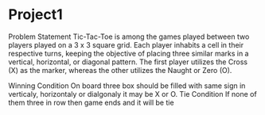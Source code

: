 # Project1
Problem Statement
Tic-Tac-Toe is among the games played between two players played on a 3 x 3 square grid. Each player inhabits a cell in their respective turns, 
keeping the objective of placing three similar marks in a vertical, horizontal, or diagonal pattern. The first player utilizes the Cross (X) as the marker, 
whereas the other utilizes the Naught or Zero (O).

Winning Condition
On board three box should be filled with same sign in verticaly, horizontaly or dialgonaly it may be X or O.
Tie Condition
If none of them three in row then game ends and it will be tie

   
   
